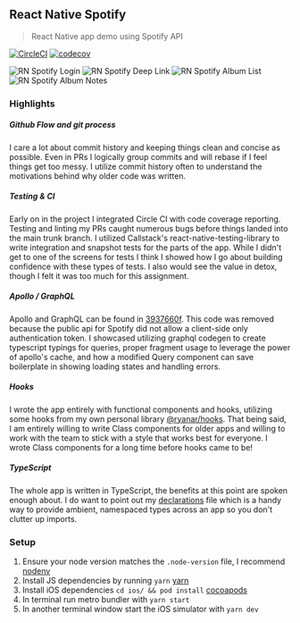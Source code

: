 ## React Native Spotify

> React Native app demo using Spotify API

[![CircleCI](https://circleci.com/gh/audiolion/react-native-spotify.svg?style=svg&circle-token=445a785dc31261c902b2c03bb95bf6ce9339dfee)](https://circleci.com/gh/audiolion/react-native-spotify)
[![codecov](https://codecov.io/gh/audiolion/react-native-spotify/branch/master/graph/badge.svg?token=bWDPDDZnHG)](https://codecov.io/gh/audiolion/react-native-spotify)

![RN Spotify Login](https://i.imgur.com/0dSQMl1m.png)
![RN Spotify Deep Link](https://i.imgur.com/TWCy0lFm.png)
![RN Spotify Album List](https://i.imgur.com/jw37Ks6m.png)
![RN Spotify Album Notes](https://i.imgur.com/YfkGScGm.png)

### Highlights

##### Github Flow and git process
I care a lot about commit history and keeping things clean and concise as possible. Even in PRs I logically group commits and will rebase if I feel things get too messy. I utilize commit history often to understand the motivations behind why older code was written.

#####  Testing & CI
Early on in the project I integrated Circle CI with code coverage reporting. Testing and linting my PRs caught numerous bugs before things landed into the main trunk branch. I utilized Callstack's react-native-testing-library to write integration and snapshot tests for the parts of the app. While I didn't get to one of the screens for tests I think I showed how I go about building confidence with these types of tests. I also would see the value in detox, though I felt it was too much for this assignment.

##### Apollo / GraphQL
Apollo and GraphQL can be found in [3937660f](3937660fb55bda6a9b328e8a3a1455988c1b4c99). This code was removed because the public api for Spotify did not allow a client-side only authentication token. I showcased utilizing graphql codegen to create typescript typings for queries, proper fragment usage to leverage the power of apollo's cache, and how a modified Query component can save boilerplate in showing loading states and handling errors.

##### Hooks
I wrote the app entirely with functional components and hooks, utilizing some hooks from my own personal library [@ryanar/hooks](https://www.npmjs.com/package/@ryanar/hooks). That being said, I am entirely willing to write Class components for older apps and willing to work with the team to stick with a style that works best for everyone. I wrote Class components for a long time before hooks came to be!

##### TypeScript
The whole app is written in TypeScript, the benefits at this point are spoken enough about. I do want to point out my [declarations](https://github.com/audiolion/react-native-spotify/blob/43062dd3d2b8e8f714f234488a6948e95fd3f979/src/typings/index.d.ts) file which is a handy way to provide ambient, namespaced types across an app so you don't clutter up imports.

### Setup

1. Ensure your node version matches the `.node-version` file, I recommend [nodenv](https://github.com/nodenv/nodenv)
2. Install JS dependencies by running `yarn` [yarn](https://yarnpkg.com/lang/en/docs/install)
3. Install iOS dependencies `cd ios/ && pod install` [cocoapods]()
3. In terminal run metro bundler with `yarn start`
4. In another terminal window start the iOS simulator with `yarn dev`
